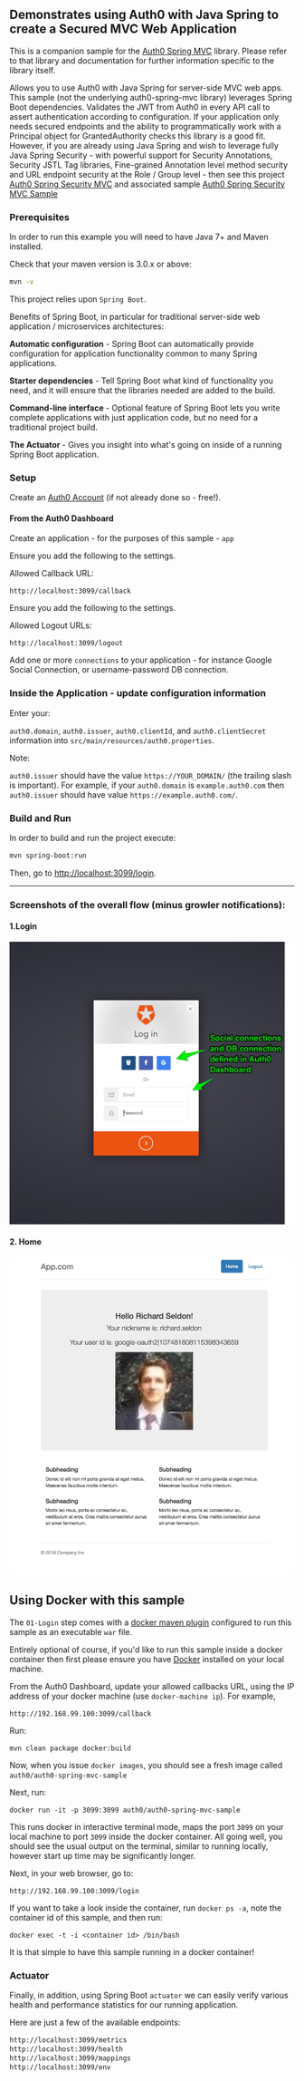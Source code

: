 ## Demonstrates using Auth0 with Java Spring to create a Secured MVC Web Application

This is a companion sample for the [Auth0 Spring MVC](https://github.com/auth0/auth0-spring-mvc) library.
Please refer to that library and documentation for further information specific to the library itself.

Allows you to use Auth0 with Java Spring for server-side MVC web apps. This sample (not the underlying auth0-spring-mvc library) leverages Spring Boot dependencies. Validates the JWT from Auth0 in every API call to assert authentication according to configuration. If your application only needs secured endpoints and the ability to programmatically work with a Principal object for GrantedAuthority checks this library is a good fit. However, if you are already using Java Spring and wish to leverage fully Java Spring Security - with powerful support for Security Annotations, Security
JSTL Tag libraries, Fine-grained Annotation level method security and URL endpoint security at the Role / Group level - then see this project
[Auth0 Spring Security MVC](https://github.com/auth0/auth0-spring-security-mvc) and associated sample
[Auth0 Spring Security MVC Sample](https://github.com/auth0-samples/auth0-spring-security-mvc-sample)

### Prerequisites

In order to run this example you will need to have Java 7+ and Maven installed.

Check that your maven version is 3.0.x or above:

```sh
mvn -v
```

This project relies upon `Spring Boot`.


Benefits of Spring Boot, in particular for traditional server-side web application / microservices architectures:

**Automatic configuration** - Spring Boot can automatically provide configuration for application functionality common to many Spring applications.

**Starter dependencies** - Tell Spring Boot what kind of functionality you need, and it will ensure that the libraries needed are added to the build.

**Command-line interface** - Optional feature of Spring Boot lets you write complete applications with just application code, but no need for a traditional
 project build.

**The Actuator** - Gives you insight into what's going on inside of a running Spring Boot application.


### Setup

Create an [Auth0 Account](https://auth0.com) (if not already done so - free!).


#### From the Auth0 Dashboard

Create an application - for the purposes of this sample - `app`

Ensure you add the following to the settings.

Allowed Callback URL:

```
http://localhost:3099/callback
```

Ensure you add the following to the settings.

Allowed Logout URLs:

```
http://localhost:3099/logout
```

Add one or more `connections` to your application - for instance Google Social Connection,
or username-password DB connection.


### Inside the Application - update configuration information

Enter your:

`auth0.domain`, `auth0.issuer`, `auth0.clientId`, and `auth0.clientSecret` information into `src/main/resources/auth0.properties`.

Note:

`auth0.issuer` should have the value `https://YOUR_DOMAIN/` (the trailing slash is important).
For example, if your `auth0.domain` is `example.auth0.com` then `auth0.issuer` should have value `https://example.auth0.com/`.


### Build and Run

In order to build and run the project execute:

```sh
mvn spring-boot:run
```

Then, go to [http://localhost:3099/login](http://localhost:3099/login).

---

### Screenshots of the overall flow (minus growler notifications):


#### 1.Login

![](img/1.login.jpg)

#### 2. Home

![](img/2.home.jpg)

## Using Docker with this sample

The `01-Login` step comes with a [docker maven plugin](https://github.com/spotify/docker-maven-plugin) configured to
run this sample as an executable `war` file.

Entirely optional of course, if you'd like to run this sample inside a docker container then first please 
ensure you have [Docker](https://docs.docker.com/engine/installation/) installed on your local machine.

From the Auth0 Dashboard, update your allowed callbacks URL, using the IP address of your docker machine
(use `docker-machine ip`). For example,

```
http://192.168.99.100:3099/callback
```
Run:

```
mvn clean package docker:build
```

Now, when you issue `docker images`, you should see a fresh image called `auth0/auth0-spring-mvc-sample`

Next, run:

```
docker run -it -p 3099:3099 auth0/auth0-spring-mvc-sample
```

This runs docker in interactive terminal mode, maps the port `3099` on your local machine to port `3099` inside
the docker container. All going well, you should see the usual output on the terminal, similar to running locally,
however start up time may be significantly longer.

Next, in your web browser, go to:

```
http://192.168.99.100:3099/login
```

If you want to take a look inside the container, run `docker ps -a`, note the container id of this sample, and then run:

```
docker exec -t -i <container id> /bin/bash
```

It is that simple to have this sample running in a docker container!

### Actuator

Finally, in addition, using Spring Boot `actuator` we can easily verify various health and performance statistics for our running application.

Here are just a few of the available endpoints:

```
http://localhost:3099/metrics
http://localhost:3099/health
http://localhost:3099/mappings
http://localhost:3099/env
```
